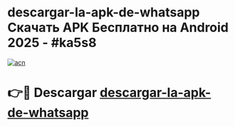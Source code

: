 # descargar-la-apk-de-whatsapp Скачать APK Бесплатно на Android 2025 - #ka5s8

[![acn](https://github.com/user-attachments/assets/0f9c940e-d8b0-45ae-aac7-cd30a18b3e1c)](https://apps.freeplayer.one?title=descargar-la-apk-de-whatsapp&ref=9RF)

# 👉🔴 Descargar [descargar-la-apk-de-whatsapp](https://apps.freeplayer.one?title=descargar-la-apk-de-whatsapp&ref=9RF)